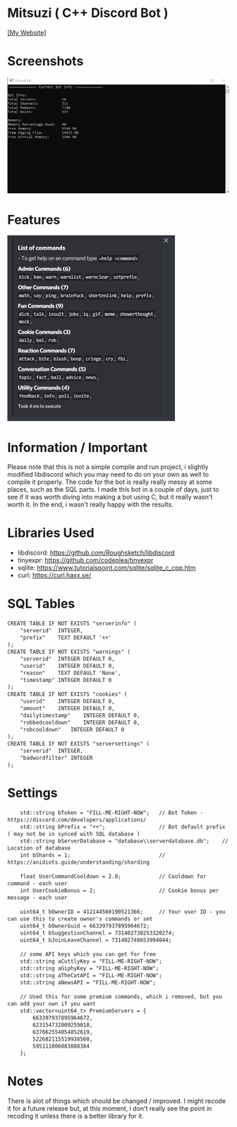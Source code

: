 # Mitsuzi ( C++ Discord Bot )

[[My Website]](http://sagaanpillai.com/)

# Screenshots
![Screenshot](https://raw.githubusercontent.com/ContionMig/Mitsuzi/master/Discord%20Cornfield/Screenshots/Screenshot_3.png)

# Features
![Screenshot](https://github.com/ContionMig/Mitsuzi/blob/master/Discord%20Cornfield/Screenshots/Screenshot_1.png)

# Information / Important
Please note that this is not a simple compile and run project, i slightly modified libdiscord which you may need to do on your own as well to compile it properly. The code for the bot is really really messy at some places, such as the SQL parts. I made this bot in a couple of days, just to see if it was worth diving into making a bot using C, but it really wasn't worth it. In the end, i wasn't really happy with the results. 

# Libraries Used
- libdiscord: https://github.com/Roughsketch/libdiscord
- tinyexpr: https://github.com/codeplea/tinyexpr
- sqlite: https://www.tutorialspoint.com/sqlite/sqlite_c_cpp.htm
- curl: https://curl.haxx.se/

# SQL Tables
```
CREATE TABLE IF NOT EXISTS "serverinfo" (
	"serverid"	INTEGER,
	"prefix"	TEXT DEFAULT '++'
);
CREATE TABLE IF NOT EXISTS "warnings" (
	"serverid"	INTEGER DEFAULT 0,
	"userid"	INTEGER DEFAULT 0,
	"reason"	TEXT DEFAULT 'None',
	"timestamp"	INTEGER DEFAULT 0
);
CREATE TABLE IF NOT EXISTS "cookies" (
	"userid"	INTEGER DEFAULT 0,
	"amount"	INTEGER DEFAULT 0,
	"dailytimestamp"	INTEGER DEFAULT 0,
	"robbedcooldown"	INTEGER DEFAULT 0,
	"robcooldown"	INTEGER DEFAULT 0
);
CREATE TABLE IF NOT EXISTS "serversettings" (
	"serverid"	INTEGER,
	"badwordfilter"	INTEGER
);
```

# Settings
```
    std::string bToken = "FILL-ME-RIGHT-NOW";   // Bot Token - https://discord.com/developers/applications/
	std::string bPrefix = "++";                 // Bot default prefix ( may not be in synced with SQL database )
	std::string bServerDatabase = "database\\serverdatabase.db";    // Location of database
	int bShards = 1;                            // https://anidiots.guide/understanding/sharding

	float UserCommandCooldown = 2.0;            // Cooldown for command - each user
	int UserCookieBonus = 2;                    // Cookie bonus per message - each user

	uint64_t bOwnerID = 412144560190521366;     // Your user ID - you can use this to create owner's commands or smt
	uint64_t bOwnerGuid = 663397937895964672;   
	uint64_t bSuggestionChannel = 731402730253320274;
	uint64_t bJoinLeaveChannel = 731402748653994044;

    // some API keys which you can get for free
	std::string aCuttlyKey = "FILL-ME-RIGHT-NOW";
	std::string aGiphyKey = "FILL-ME-RIGHT-NOW";
	std::string aTheCatAPI = "FILL-ME-RIGHT-NOW";
	std::string aNewsAPI = "FILL-ME-RIGHT-NOW";

    // Used this for some premium commands, which i removed, but you can add your own if you want
	std::vector<uint64_t> PremiumServers = {
		663397937895964672,
		623154732009259018,
		637662554054852619,
		522682115519938560,
		595111006083088384
	};
```

# Notes
There is alot of things which should be changed / improved. I might recode it for a future release but, at this moment, i don't really see the point in recoding it unless there is a better library for it. 



